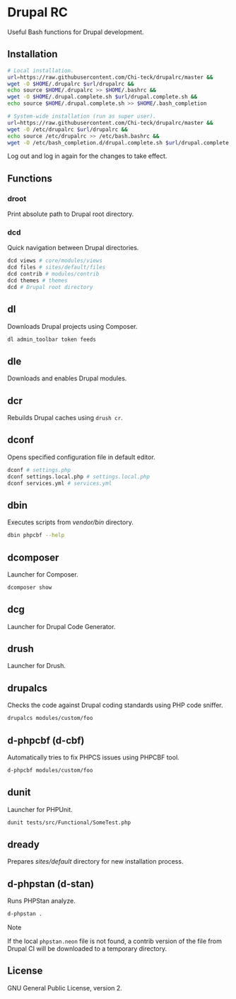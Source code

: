 # Drupal RC

Useful Bash functions for Drupal development.

## Installation

```bash
# Local installation.
url=https://raw.githubusercontent.com/Chi-teck/drupalrc/master &&
wget -O $HOME/.drupalrc $url/drupalrc &&
echo source $HOME/.drupalrc >> $HOME/.bashrc &&
wget -O $HOME/.drupal.complete.sh $url/drupal.complete.sh &&
echo source $HOME/.drupal.complete.sh >> $HOME/.bash_completion
```

```bash
# System-wide installation (run as super user).
url=https://raw.githubusercontent.com/Chi-teck/drupalrc/master &&
wget -O /etc/drupalrc $url/drupalrc &&
echo source /etc/drupalrc >> /etc/bash.bashrc &&
wget -O /etc/bash_completion.d/drupal.complete.sh $url/drupal.complete.sh
```

Log out and log in again for the changes to take effect.

## Functions

### droot
Print absolute path to Drupal root directory.

### dcd
Quick navigation between Drupal directories.
```bash
dcd views # core/modules/views
dcd files # sites/default/files
dcd contrib # modules/contrib
dcd themes # themes
dcd # Drupal root directory
```

## dl
Downloads Drupal projects using Composer.
```bash
dl admin_toolbar token feeds
```
## dle
Downloads and enables Drupal modules.

## dcr
Rebuilds Drupal caches using `drush cr`.

## dconf
Opens specified configuration file in default editor.
```bash
dconf # settings.php
dconf settings.local.php # settings.local.php
dconf services.yml # services.yml
```

## dbin
Executes scripts from _vendor/bin_ directory.
```bash
dbin phpcbf --help
```

## dcomposer
Launcher for Composer.
```bash
dcomposer show
```

## dcg
Launcher for Drupal Code Generator.

## drush
Launcher for Drush.

## drupalcs
Checks the code against Drupal coding standards using PHP code sniffer.
```bash
drupalcs modules/custom/foo
```

## d-phpcbf (d-cbf)

Automatically tries to fix PHPCS issues using PHPCBF tool.

```bash
d-phpcbf modules/custom/foo
```

## dunit
Launcher for PHPUnit.
```bash
dunit tests/src/Functional/SomeTest.php
```

## dready
Prepares _sites/default_ directory for new installation process.

## d-phpstan (d-stan)

Runs PHPStan analyze.

```bash
d-phpstan .
```

> [!NOTE]
> If the local `phpstan.neon` file is not found, a contrib version of the file 
> from Drupal CI will be downloaded to a temporary directory.

## License
GNU General Public License, version 2.
